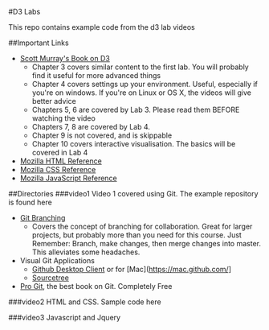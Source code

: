 #D3 Labs

This repo contains example code from the d3 lab videos

##Important Links
* [Scott Murray's Book on D3](http://chimera.labs.oreilly.com/books/1230000000345/index.html)
	- Chapter 3 covers similar content to the first lab. You will probably find it useful for more advanced things
	- Chapter 4 covers settings up your environment. Useful, especially if you're on windows. If you're on Linux or OS X, the videos will give better advice
	- Chapters 5, 6 are covered by Lab 3. Please read them BEFORE watching the video
	- Chapters 7, 8 are covered by Lab 4.
	- Chapter 9 is not covered, and is skippable
	- Chapter 10 covers interactive visualisation. The basics will be covered in Lab 4 
* [Mozilla HTML Reference](https://developer.mozilla.org/en-US/docs/Web/HTML/Element)
* [Mozilla CSS Reference](https://developer.mozilla.org/en-US/docs/Web/CSS/Reference)
* [Mozilla JavaScript Reference](https://developer.mozilla.org/en-US/docs/Web/JavaScript/Reference)

##Directories
###video1
Video 1 covered using Git.
The example repository is found here

* [Git Branching](http://nvie.com/posts/a-successful-git-branching-model/)
    - Covers the concept of branching for collaboration. Great for larger projects, but probably more than you need for this course. Just Remember: Branch, make changes, then merge changes into master. This alleviates some headaches.
* Visual Git Applications
    - [Github Desktop Client](https://windows.github.com/) or for [Mac](https://mac.github.com/]
    - [Sourcetree](https://www.atlassian.com/software/sourcetree)
* [Pro Git](http://git-scm.com/book/en/v2), the best book on Git. Completely Free

###video2
HTML and CSS. Sample code here

###video3
Javascript and Jquery
